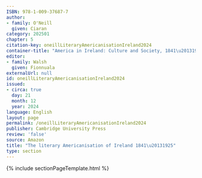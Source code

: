 ```yaml
---
ISBN: 978-1-009-37687-7
author:
- family: O'Neill
  given: Ciaran
category: 202501
chapter: 5
citation-key: oneillLiteraryAmericanisationIreland2024
container-title: "America in Ireland: Culture and Society, 1841\u20131925"
editor:
- family: Walsh
  given: Fionnuala
externalUrl: null
id: oneillLiteraryAmericanisationIreland2024
issued:
- circa: true
  day: 21
  month: 12
  year: 2024
language: English
layout: page
permalink: /oneillLiteraryAmericanisationIreland2024
publisher: Cambridge University Press
review: 'false'
source: Amazon
title: "The literary Americanisation of Ireland 1841\u20131925"
type: section
---
```

{% include sectionPageTemplate.html %}
